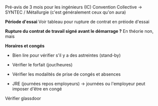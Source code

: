 Pré-avis de 3 mois pour les ingénieurs (IC)
Convention Collective -> SYNTEC / Métallurgie (c'est généralement ceux qu'on aura)

**Période d'essai**
Voir tableau pour rupture de contrat en préiode d'essai

**Rupture du contrat de travail signé avant le démarrage ?**
En théorie non, mais 

**Horaires et congés**
- Bien lire pour vérifier s'il y a des astreintes (stand-by)
- Vérifier le forfait (jour/heures)
- Vérifier les modalités de prise de congés et absences

- JRE (journées repos employeurs) -> journées ou l'employeur peut imposer d'être en congé

Vérifier glassdoor